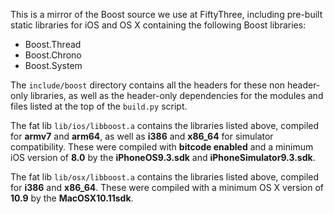 This is a mirror of the Boost source we use at FiftyThree, including pre-built static libraries for iOS and OS X containing the following Boost libraries:
* Boost.Thread
* Boost.Chrono
* Boost.System

The `include/boost` directory contains all the headers for these non header-only libraries, as well as the header-only dependencies for the modules and files listed at the top of the `build.py` script.

The fat lib `lib/ios/libboost.a` contains the libraries listed above, compiled for **armv7** and **arm64**, as well as **i386** and **x86_64** for simulator compatibility. These were compiled with **bitcode enabled** and a minimum iOS version of **8.0** by the **iPhoneOS9.3.sdk** and **iPhoneSimulator9.3.sdk**.

The fat lib `lib/osx/libboost.a` contains the libraries listed above, compiled for **i386** and **x86_64**. These were compiled with a minimum OS X version of **10.9** by the **MacOSX10.11sdk**.
